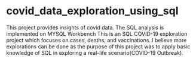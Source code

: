 # covid_data_exploration_using_sql
This project provides insights of covid data. The SQL analysis is implemented on MYSQL Workbench
This is an SQL COVID-19 exploration project which focuses on cases, deaths, and vaccinations. I believe more explorations can be done as the purpose of this project was to apply basic knowledge of SQL in exploring a real-life scenario(COVID-19 Outbreak).

